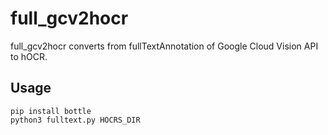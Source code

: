 full_gcv2hocr
====
full_gcv2hocr converts from fullTextAnnotation of Google Cloud Vision API to hOCR.

## Usage
```
pip install bottle
python3 fulltext.py HOCRS_DIR
```
